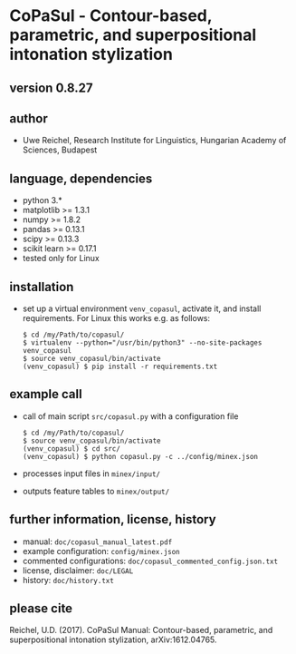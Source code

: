 # CoPaSul - Contour-based, parametric, and superpositional intonation stylization

## version 0.8.27

## author

* Uwe Reichel, Research Institute for Linguistics, Hungarian Academy of Sciences, Budapest

## language, dependencies

* python 3.*
* matplotlib >= 1.3.1
* numpy >= 1.8.2
* pandas >= 0.13.1
* scipy >= 0.13.3
* scikit learn >= 0.17.1
* tested only for Linux

## installation

* set up a virtual environment `venv_copasul`, activate it, and install requirements. For Linux this works e.g. as follows:

    ```
    $ cd /my/Path/to/copasul/
    $ virtualenv --python="/usr/bin/python3" --no-site-packages venv_copasul
    $ source venv_copasul/bin/activate
    (venv_copasul) $ pip install -r requirements.txt
    ```

## example call

* call of main script `src/copasul.py` with a configuration file

    ```
    $ cd /my/Path/to/copasul/
    $ source venv_copasul/bin/activate
    (venv_copasul) $ cd src/
    (venv_copasul) $ python copasul.py -c ../config/minex.json
    ```

* processes input files in `minex/input/`
* outputs feature tables to `minex/output/`

## further information, license, history

* manual: `doc/copasul_manual_latest.pdf`
* example configuration: `config/minex.json`
* commented configurations: `doc/copasul_commented_config.json.txt`
* license, disclaimer: `doc/LEGAL`
* history: `doc/history.txt`

## please cite

Reichel, U.D. (2017). CoPaSul Manual: Contour-based, parametric, and superpositional intonation stylization, arXiv:1612.04765.

